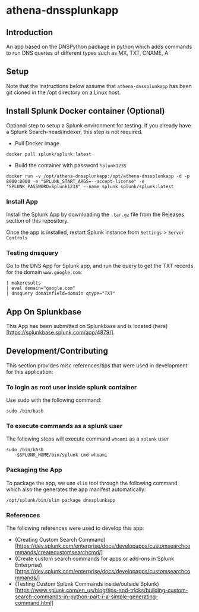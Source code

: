 # athena-dnssplunkapp

## Introduction
An app based on the DNSPython package in python which adds commands to run DNS queries of different types such as MX, TXT, CNAME, A

## Setup
Note that the instructions below assume that `athena-dnssplunkapp` has been git cloned in the /opt directory on a Linux host.

## Install Splunk Docker container (Optional)
Optional step to setup a Splunk environment for testing. If you already have a Splunk Search-head/indexer, this step is not required.

* Pull Docker image

```
docker pull splunk/splunk:latest
```

* Build the container with password `Splunk123$`

```
docker run -v /opt/athena-dnssplunkapp:/opt/athena-dnssplunkapp -d -p 8000:8000 -e "SPLUNK_START_ARGS=--accept-license" -e "SPLUNK_PASSWORD=Splunk123$" --name splunk splunk/splunk:latest
```

### Install App
Install the Splunk App by downloading the `.tar.gz` file from the Releases section of this repository.

Once the app is installed, restart Splunk instance from `Settings` > `Server Controls`

### Testing dnsquery

Go to the DNS App for Splunk app, and run the query to get the TXT records for the domain `www.google.com`:
```
| makeresults
| eval domain="google.com"
| dnsquery domainfield=domain qtype="TXT"
```

## App On Splunkbase
This App has been submitted on Splunkbase and is located (here)[https://splunkbase.splunk.com/app/4879/].

## Development/Contributing 
This section provides misc references/tips that were used in development for this application:

### To login as root user inside splunk container
Use sudo with the following command:
```
sudo /bin/bash 
```

### To execute commands as a splunk user
The following steps will execute command `whoami` as a `splunk` user
```
sudo /bin/bash
    $SPLUNK_HOME/bin/splunk cmd whoami
```

### Packaging the App 
To package the app, we use `slim` tool through the following command which also the generates the app manifest automatically:
```
/opt/splunk/bin/slim package dnssplunkapp
```

### References
The following references were used to develop this app:
* (Creating Custom Search Command)[https://dev.splunk.com/enterprise/docs/developapps/customsearchcommands/createcustomsearchcmd/]
* (Create custom search commands for apps or add-ons in Splunk Enterprise)[https://dev.splunk.com/enterprise/docs/developapps/customsearchcommands/]
* (Testing Custom Splunk Commands inside/outside Splunk)[https://www.splunk.com/en_us/blog/tips-and-tricks/building-custom-search-commands-in-python-part-i-a-simple-generating-command.html]

